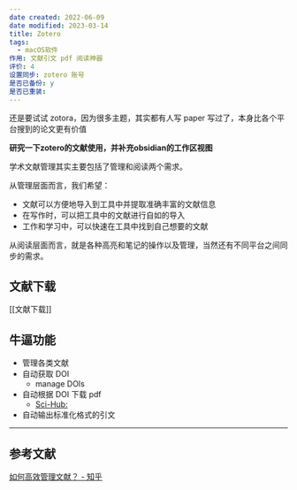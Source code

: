 ```yaml
---
date created: 2022-06-09
date modified: 2023-03-14
title: Zotero
tags:
  - macOS软件
作用: 文献引文 pdf 阅读神器
评价: 4
设置同步: zotero 账号
是否已备份: y
是否已重装:
---
```


还是要试试 zotora，因为很多主题，其实都有人写 paper 写过了，本身比各个平台搜到的论文更有价值

**研究一下****zotero****的文献使用，并补充****obsidian****的工作区视图**

学术文献管理其实主要包括了管理和阅读两个需求。

从管理层面而言，我们希望：

- 文献可以方便地导入到工具中并提取准确丰富的文献信息
- 在写作时，可以把工具中的文献进行自如的导入
- 工作和学习中，可以快速在工具中找到自己想要的文献

从阅读层面而言，就是各种高亮和笔记的操作以及管理，当然还有不同平台之间同步的需求。

## 文献下载

[[文献下载]]

## 牛逼功能

- 管理各类文献
- 自动获取 DOI
	- manage DOIs
- 自动根据 DOI 下载 pdf
	- [Sci-Hub:](https://sci-hub.ru/)
- 自动输出标准化格式的引文

---

## 参考文献

[如何高效管理文献？ - 知乎](https://www.zhihu.com/question/26857521/answer/2662236762?utm_campaign=&utm_medium=social&utm_oi=627815471005831168&utm_psn=1550819489482289152&utm_source=cn.ticktick.task)
